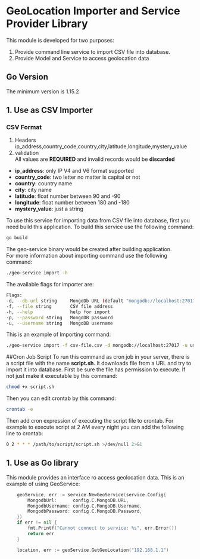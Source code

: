 # GeoLocation Importer and Service Provider Library
This module is developed for two purposes:
1. Provide command line service to import CSV file into database.
2. Provide Model and Service to access geolocation data

## Go Version
The minimum version is 1.15.2

## 1. Use as CSV Importer

### CSV Format
1. Headers
   <br/>
   ip_address,country_code,country,city,latitude,longitude,mystery_value
2. validation
   <br/> All values are **REQUIRED** and invalid records would be **discarded**

* **ip_address**: only IP V4 and V6 format supported
* **country_code**: two letter no matter is capital or not
* **country**: country name
* **city**: city name
* **latitude**: float number between 90 and -90
* **longitude**: float number between 180 and -180
* **mystery_value**: just a string
  <br/>

To use this service for importing data from CSV file into database,
first you need build this application. To build this
service use the following command:

```bash
go build
```

The geo-service binary would be created after building application.  
For more information about importing command use the following command:

```bash
./geo-service import -h
```

The available flags for importer are:

```bash
Flags:
-d, --db-url string     MongoDb URL (default "mongodb://localhost:27017")
-f, --file string       CSV file address
-h, --help              help for import
-p, --password string   MongoDB password
-u, --username string   MongoDB username
```

This is an example of Importing command:

```bash
./geo-service import -f csv-file.csv -d mongodb://localhost:27017 -u user -p 123
```
##Cron Job Script
To run this command as cron job in your server, there is a script file with
the name **script.sh**. It downloads file from a URL and try to import it
into database. First be sure the file has permission to execute. If not just
make it executable by this command:
```bash
chmod +x script.sh
```
Then you can edit crontab by this command:
```bash
crontab -e
```
Then add cron expression of executing the script file to crontab.
For example to execute script at 2 AM every night you can add the following
line to crontab:
```bash
0 2 * * * /path/to/script/script.sh >/dev/null 2>&1
```
## 1. Use as Go library
This module provides an interface ro access geolocation data.
This is an example of using GeoService:
```go
	geoService, err := service.NewGeoService(service.Config{
		MongodbUrl:      config.C.MongoDB.URL,
		MongodbUsername: config.C.MongoDB.Username,
		MongodbPassword: config.C.MongoDB.Password,
	})
	if err != nil {
		fmt.Printf("Cannot connect to service: %s", err.Error())
		return err
	}

	location, err := geoService.GetGeoLocation("192.168.1.1")
```